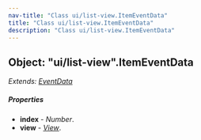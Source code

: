 ```yaml
---
nav-title: "Class ui/list-view.ItemEventData"
title: "Class ui/list-view.ItemEventData"
description: "Class ui/list-view.ItemEventData"
---
```

## Object: "ui/list-view".ItemEventData  
_Extends:_ [_EventData_](../../data/observable/EventData.md)

##### Properties
 - **index** - _Number_.
 - **view** - [_View_](../../ui/core/view/View.md).